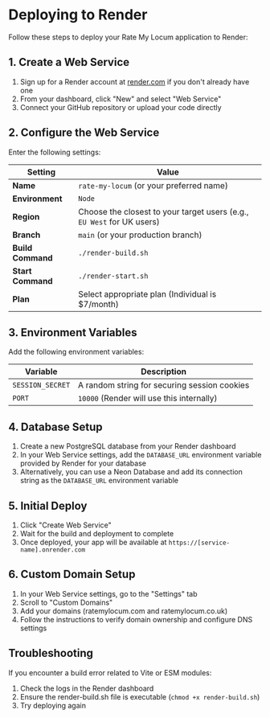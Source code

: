 # Deploying to Render

Follow these steps to deploy your Rate My Locum application to Render:

## 1. Create a Web Service

1. Sign up for a Render account at [render.com](https://render.com/) if you don't already have one
2. From your dashboard, click "New" and select "Web Service"
3. Connect your GitHub repository or upload your code directly

## 2. Configure the Web Service

Enter the following settings:

| Setting | Value |
|---------|-------|
| **Name** | `rate-my-locum` (or your preferred name) |
| **Environment** | `Node` |
| **Region** | Choose the closest to your target users (e.g., `EU West` for UK users) |
| **Branch** | `main` (or your production branch) |
| **Build Command** | `./render-build.sh` |
| **Start Command** | `./render-start.sh` |
| **Plan** | Select appropriate plan (Individual is $7/month) |

## 3. Environment Variables

Add the following environment variables:

| Variable | Description |
|----------|-------------|
| `SESSION_SECRET` | A random string for securing session cookies |
| `PORT` | `10000` (Render will use this internally) |

## 4. Database Setup

1. Create a new PostgreSQL database from your Render dashboard
2. In your Web Service settings, add the `DATABASE_URL` environment variable provided by Render for your database
3. Alternatively, you can use a Neon Database and add its connection string as the `DATABASE_URL` environment variable

## 5. Initial Deploy

1. Click "Create Web Service"
2. Wait for the build and deployment to complete
3. Once deployed, your app will be available at `https://[service-name].onrender.com`

## 6. Custom Domain Setup

1. In your Web Service settings, go to the "Settings" tab
2. Scroll to "Custom Domains"
3. Add your domains (ratemylocum.com and ratemylocum.co.uk)
4. Follow the instructions to verify domain ownership and configure DNS settings

## Troubleshooting

If you encounter a build error related to Vite or ESM modules:

1. Check the logs in the Render dashboard
2. Ensure the render-build.sh file is executable (`chmod +x render-build.sh`)
3. Try deploying again